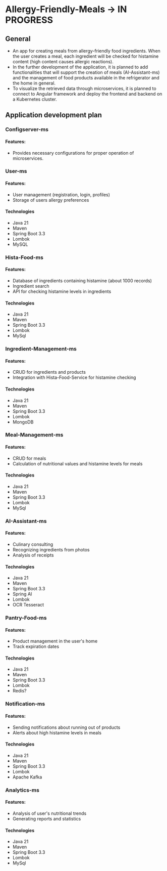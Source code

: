 # Allergy-Friendly-Meals -> IN PROGRESS
## General
* An app for creating meals from allergy-friendly food ingredients. When the user creates a meal, each ingredient will be checked for histamine content (high content causes allergic reactions).
* In the further development of the application, it is planned to add functionalities that will support the creation of meals (AI-Assistant-ms) and the management of food products available in the refrigerator and the home in general.
* To visualize the retrieved data through microservices, it is planned to connect to Angular framework and deploy the frontend and backend on a Kubernetes cluster.
## Application development plan
### Configserver-ms
#### Features:
* Provides necessary configurations for proper operation of microservices.
### User-ms
#### Features:
* User management (registration, login, profiles)
* Storage of users allergy preferences
#### Technologies
* Java 21
* Maven
* Spring Boot 3.3
* Lombok
* MySQL
### Hista-Food-ms
#### Features:
* Database of ingredients containing histamine (about 1000 records)
* Ingredient search
* API for checking histamine levels in ingredients
#### Technologies
* Java 21
* Maven
* Spring Boot 3.3
* Lombok
* MySql
### Ingredient-Management-ms
#### Features:
* CRUD for ingredients and products
* Integration with Hista-Food-Service for histamine checking
#### Technologies
* Java 21
* Maven
* Spring Boot 3.3
* Lombok
* MongoDB
### Meal-Management-ms
#### Features:
* CRUD for meals
* Calculation of nutritional values and histamine levels for meals
#### Technologies
* Java 21
* Maven
* Spring Boot 3.3
* Lombok
* MySql
### AI-Assistant-ms
#### Features:
* Culinary consulting
* Recognizing ingredients from photos
* Analysis of receipts
#### Technologies
* Java 21
* Maven
* Spring Boot 3.3
* Spring AI
* Lombok
* OCR Tesseract
### Pantry-Food-ms
#### Features:
* Product management in the user's home
* Track expiration dates
#### Technologies
* Java 21
* Maven
* Spring Boot 3.3
* Lombok
* Redis?
### Notification-ms
#### Features:
* Sending notifications about running out of products
* Alerts about high histamine levels in meals
#### Technologies
* Java 21
* Maven
* Spring Boot 3.3
* Lombok
* Apache Kafka
### Analytics-ms
#### Features:
* Analysis of user's nutritional trends
* Generating reports and statistics
#### Technologies
* Java 21
* Maven
* Spring Boot 3.3
* Lombok
* MySql
